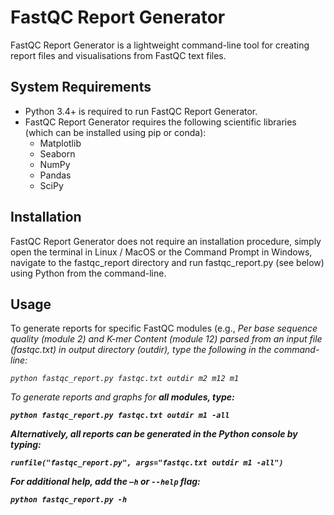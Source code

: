 # FastQC Report Generator
FastQC Report Generator is a lightweight command-line tool for creating report files and visualisations from FastQC text files.

## System Requirements
- Python 3.4+ is required to run FastQC Report Generator.
- FastQC Report Generator requires the following scientific libraries (which can be installed using pip or conda): 
  - Matplotlib
  - Seaborn
  - NumPy
  - Pandas
  - SciPy

## Installation
FastQC Report Generator does not require an installation procedure, simply open the terminal in Linux / MacOS or the Command Prompt in Windows, navigate to the fastqc_report directory and run fastqc_report.py (see below) using Python from the command-line.

## Usage
To generate reports for specific FastQC modules (e.g., <i>Per base sequence quality<i/> (module 2) and <i>K-mer Content</i> (module 12) parsed from an input file (<i>fastqc.txt</i>) in output directory (<i>outdir</i>), type the following in the command-line:

```
python fastqc_report.py fastqc.txt outdir m2 m12 m1
```

To generate reports and graphs for <b>all<b/> modules, type:

```
python fastqc_report.py fastqc.txt outdir m1 -all
```

Alternatively, all reports can be generated in the Python console by typing:

```
runfile("fastqc_report.py", args="fastqc.txt outdir m1 -all")
```

For additional help, add the ```–h``` or ```--help``` flag:

```
python fastqc_report.py -h  
```
